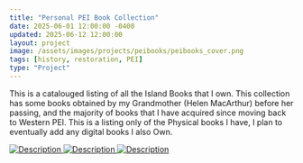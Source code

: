 ```yaml
---
title: "Personal PEI Book Collection"
date: 2025-06-01 12:00:00 -0400
updated: 2025-06-12 12:00:00
layout: project
image: /assets/images/projects/peibooks/peibooks_cover.png
tags: [history, restoration, PEI]
type: "Project"
---
```


This is a catalouged listing of all the Island Books that I own.
This collection has some books obtained by my Grandmother (Helen MacArthur) before her passing, and the majority of books that I have acquired since moving back to Western PEI.
This is a listing only of the Physical books I have, I plan to eventually add any digital books I also Own.


<div class="gallery">
  <a href="{{ '/assets/images/projects/peibooks/.jpg' | relative_url }}">
    <img src="{{ '/assets/images/projects/peibooks/thumbnails/.jpg' | relative_url }}" alt="Description">
  </a>
  <a href="{{ '/assets/images/projects/peibooks/.jpg' | relative_url }}">
    <img src="{{ '/assets/images/projects/peibooks/thumbnails/.jpg' | relative_url }}" alt="Description">
  </a>
  <a href="{{ '/assets/images/projects/peibooks/.jpg' | relative_url }}">
    <img src="{{ '/assets/images/projects/peibooks/thumbnails/.jpg' | relative_url }}" alt="Description">
  </a>
</div>
